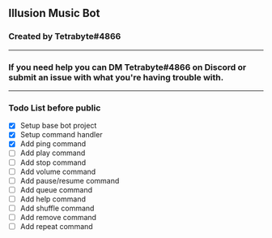 ## Illusion Music Bot
### Created by Tetrabyte#4866

---

### If you need help you can DM Tetrabyte#4866 on Discord or submit an issue with what you're having trouble with.

---

### Todo List before public

- [x] Setup base bot project
- [x] Setup command handler
- [x] Add ping command
- [ ] Add play command
- [ ] Add stop command
- [ ] Add volume command
- [ ] Add pause/resume command
- [ ] Add queue command
- [ ] Add help command
- [ ] Add shuffle command
- [ ] Add remove command
- [ ] Add repeat command
